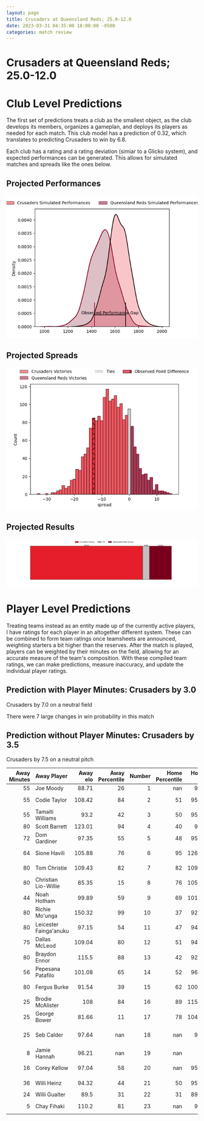 ```yaml
---  
layout: page  
title: Crusaders at Queensland Reds; 25.0-12.0  
date: 2023-03-31 04:35:00 18:00:00 -0500  
categories: match review  
---
```

# Crusaders at Queensland Reds; 25.0-12.0

# Club Level Predictions


The first set of predictions treats a club as the smallest object, as the club develops its members, organizes a gameplan, and deploys its players as needed for each match. This club model has a prediction of 0.32, which translates to predicting Crusaders to win by 6.8.

Each club has a rating and a rating deviation (simiar to a Glicko system), and expected performances can be generated. This allows for simulated matches and spreads like the ones below.
## Projected Performances


![Projected Performances](plots/performances_2023-03-31-QueenslandReds-Crusaders.png)
## Projected Spreads


![Projected Spreads](plots/spreads_2023-03-31-QueenslandReds-Crusaders.png)
## Projected Results


![Projected Results](plots/resultbar_2023-03-31-QueenslandReds-Crusaders.png)
# Player Level Predictions


Treating teams instead as an entity made up of the currently active players, I have ratings for each player in an altogether different system. These can be combined to form team ratings once teamsheets are announced, weighting starters a bit higher than the reserves. After the match is played, players can be weighted by their minutes on the field, allowing for an accurate measure of the team's composition. With these compiled team ratings, we can make predictions, measure inaccuracy, and update the individual player ratings.
## Prediction with Player Minutes: Crusaders by 3.0


Crusaders by 7.0 on a neutral field

There were 7 large changes in win probability in this match
## Prediction without Player Minutes: Crusaders by 3.5


Crusaders by 7.5 on a neutral pitch



|   Away Minutes | Away Player            |   Away elo |   Away Percentile |   Number |   Home Percentile |   Home elo | Home Player           |   Home Minutes |
|---------------:|:-----------------------|-----------:|------------------:|---------:|------------------:|-----------:|:----------------------|---------------:|
|             55 | Joe Moody              |      88.71 |                26 |        1 |               nan |      94.6  | Peni Ravai            |             44 |
|             55 | Codie Taylor           |     108.42 |                84 |        2 |                51 |      95.34 | Matt Faessler         |             51 |
|             55 | Tamaiti Williams       |      93.2  |                42 |        3 |                50 |      95.07 | Zane Nonggorr         |             51 |
|             80 | Scott Barrett          |     123.01 |                94 |        4 |                40 |      92.7  | Ryan Smith            |             78 |
|             72 | Dom Gardiner           |      97.35 |                55 |        5 |                48 |      95.02 | Seru Uru              |             62 |
|             64 | Sione Havili           |     105.88 |                76 |        6 |                95 |     126.92 | Liam Wright           |             80 |
|             80 | Tom Christie           |     109.43 |                82 |        7 |                82 |     109.69 | Fraser McReight       |             80 |
|             80 | Christian Lio-Willie   |      85.35 |                15 |        8 |                76 |     105.99 | Harry Wilson          |             80 |
|             44 | Noah Hotham            |      99.89 |                59 |        9 |                69 |     101.49 | Tate McDermott        |             66 |
|             80 | Richie Mo'unga         |     150.32 |                99 |       10 |                37 |      92.12 | James O'Connor        |             72 |
|             80 | Leicester Fainga'anuku |      97.15 |                54 |       11 |                47 |      94.72 | Jordan Petaia         |             80 |
|             75 | Dallas McLeod          |     109.04 |                80 |       12 |                51 |      94.67 | Isaac Henry           |             80 |
|             80 | Braydon Ennor          |     115.5  |                88 |       13 |                42 |      92.75 | Josh Flook            |             80 |
|             56 | Pepesana Patafilo      |     101.08 |                65 |       14 |                52 |      96.74 | Suliasi Vunivalu      |             62 |
|             80 | Fergus Burke           |      91.54 |                39 |       15 |                62 |     100.33 | Jock Campbell         |             80 |
|             25 | Brodie McAlister       |     108    |                84 |       16 |                89 |     115.39 | Richie Asiata         |             29 |
|             25 | George Bower           |      81.66 |                11 |       17 |                78 |     104.07 | Dane Zander           |             36 |
|             25 | Seb Calder             |      97.64 |               nan |       18 |               nan |      93.9  | Phransis Sula- Siaosi |             29 |
|              8 | Jamie Hannah           |      96.21 |               nan |       19 |               nan |      95    | Angus Blyth           |             18 |
|             16 | Corey Kellow           |      97.04 |                58 |       20 |               nan |      95.93 | Jake Upfield          |              2 |
|             36 | Willi Heinz            |      94.32 |                44 |       21 |                50 |      95.67 | Kalani Thomas         |             14 |
|             24 | Willi Gualter          |      89.5  |                31 |       22 |                31 |      89.66 | Taj Annan             |             18 |
|              5 | Chay Fihaki            |     110.2  |                81 |       23 |               nan |      91.6  | Mac Grealy            |              8 |

